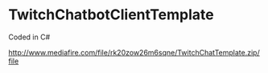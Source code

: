 # TwitchChatbotClientTemplate
Coded in C#

http://www.mediafire.com/file/rk20zow26m6sqne/TwitchChatTemplate.zip/file
